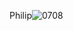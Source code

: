 Philip![0708](https://github.com/Gramonesk/Aquarencia/assets/154248035/1d77c15e-ad8f-4821-9c35-075894bda903)
